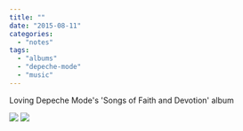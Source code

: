 ```yaml
---
title: ""
date: "2015-08-11"
categories: 
  - "notes"
tags: 
  - "albums"
  - "depeche-mode"
  - "music"
---
```


Loving Depeche Mode's 'Songs of Faith and Devotion' album

[![](images/Songs-of-Faith-and-Devotion-cover.jpeg)](images/Songs-of-Faith-and-Devotion-cover.jpeg)
[![](images/Songs-of-Faith-and-Devotion-cover.jpeg)](images/Songs-of-Faith-and-Devotion-cover.jpeg)
